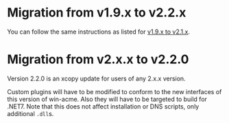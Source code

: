 ---
---
# Migration from v1.9.x to v2.2.x
You can follow the same instructions as listed for [v1.9.x to v2.1.x](/manual/upgrading/to-v2.1.0).

# Migration from v2.x.x to v2.2.0
Version 2.2.0 is an xcopy update for users of any 2.x.x version.

Custom plugins will have to be modified to conform to the new interfaces of this version of win-acme. 
Also they will have to be targeted to build for .NET7. Note that this does not affect installation or
DNS scripts, only additional `.dll`s.